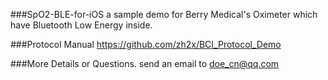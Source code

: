 ###SpO2-BLE-for-iOS
a sample demo for Berry Medical's Oximeter which have Bluetooth Low Energy inside.

###Protocol Manual
<https://github.com/zh2x/BCI_Protocol_Demo>

###More Details or Questions.
send an email to <doe_cn@qq.com>
